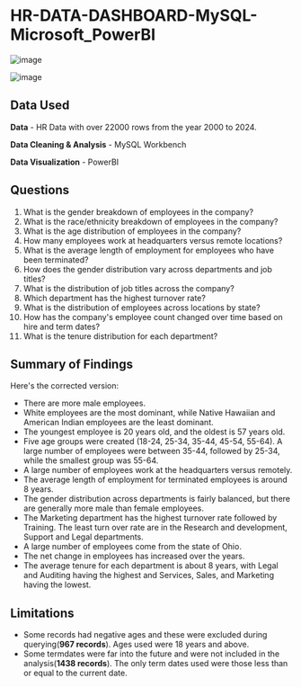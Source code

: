 # HR-DATA-DASHBOARD-MySQL-Microsoft_PowerBI

![image](https://github.com/theashishbisht/HR-DATA-DASHBOARD/assets/135604393/a9d39153-5b69-4a86-a678-69233479b1b2)

![image](https://github.com/theashishbisht/HR-DATA-DASHBOARD/assets/135604393/7cb4a841-01e2-4d9d-bbf5-9e3730cb69bd)


## Data Used

**Data** - HR Data with over 22000 rows from the year 2000 to 2024.

**Data Cleaning & Analysis** - MySQL Workbench

**Data Visualization** - PowerBI

## Questions

1. What is the gender breakdown of employees in the company?
2. What is the race/ethnicity breakdown of employees in the company?
3. What is the age distribution of employees in the company?
4. How many employees work at headquarters versus remote locations?
5. What is the average length of employment for employees who have been terminated?
6. How does the gender distribution vary across departments and job titles?
7. What is the distribution of job titles across the company?
8. Which department has the highest turnover rate?
9. What is the distribution of employees across locations by state?
10. How has the company's employee count changed over time based on hire and term dates?
11. What is the tenure distribution for each department?

## Summary of Findings
Here's the corrected version:

- There are more male employees.
- White employees are the most dominant, while Native Hawaiian and American Indian employees are the least dominant.
- The youngest employee is 20 years old, and the oldest is 57 years old.
- Five age groups were created (18-24, 25-34, 35-44, 45-54, 55-64). A large number of employees were between 35-44, followed by 25-34, while the smallest group was 55-64.
- A large number of employees work at the headquarters versus remotely.
- The average length of employment for terminated employees is around 8 years.
- The gender distribution across departments is fairly balanced, but there are generally more male than female employees.
- The Marketing department has the highest turnover rate followed by Training. The least turn over rate are in the Research and development, Support and Legal departments.
- A large number of employees come from the state of Ohio.
- The net change in employees has increased over the years.
- The average tenure for each department is about 8 years, with Legal and Auditing having the highest and Services, Sales, and Marketing having the lowest.

## Limitations

- Some records had negative ages and these were excluded during querying(**967 records**). Ages used were 18 years and above.
- Some termdates were far into the future and were not included in the analysis(**1438 records**). The only term dates used were those less than or equal to the current date.




